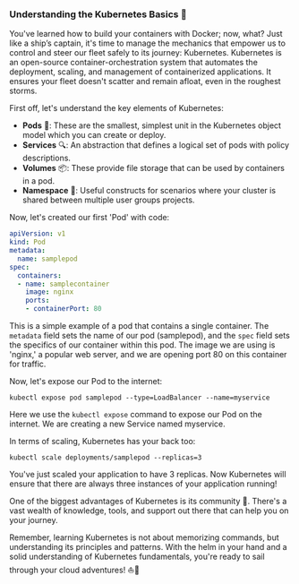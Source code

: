 ### Understanding the Kubernetes Basics 🚀

You've learned how to build your containers with Docker; now, what? Just like a ship’s captain, it's time to manage the mechanics that empower us to control and steer our fleet safely to its journey: Kubernetes. Kubernetes is an open-source container-orchestration system that automates the deployment, scaling, and management of containerized applications. It ensures your fleet doesn't scatter and remain afloat, even in the roughest storms. 

First off, let's understand the key elements of Kubernetes:

* **Pods** 🥚: These are the smallest, simplest unit in the Kubernetes object model which you can create or deploy.
* **Services** 🔍: An abstraction that defines a logical set of pods with policy descriptions.
* **Volumes** 📦: These provide file storage that can be used by containers in a pod.
* **Namespace** 🌌: Useful constructs for scenarios where your cluster is shared between multiple user groups projects.

Now, let's created our first 'Pod' with code:

```yaml
apiVersion: v1
kind: Pod
metadata:
  name: samplepod
spec:
  containers:
  - name: samplecontainer
    image: nginx
    ports:
    - containerPort: 80
```
This is a simple example of a pod that contains a single container. The `metadata` field sets the name of our pod (samplepod), and the `spec` field sets the specifics of our container within this pod. The image we are using is 'nginx,' a popular web server, and we are opening port 80 on this container for traffic.  

Now, let's expose our Pod to the internet:

```shell
kubectl expose pod samplepod --type=LoadBalancer --name=myservice
```
Here we use the `kubectl expose` command to expose our Pod on the internet. We are creating a new Service named myservice.

In terms of scaling, Kubernetes has your back too:

```shell
kubectl scale deployments/samplepod --replicas=3
```
You've just scaled your application to have 3 replicas. Now Kubernetes will ensure that there are always three instances of your application running!

One of the biggest advantages of Kubernetes is its community 🤝. There's a vast wealth of knowledge, tools, and support out there that can help you on your journey.

Remember, learning Kubernetes is not about memorizing commands, but understanding its principles and patterns. With the helm in your hand and a solid understanding of Kubernetes fundamentals, you're ready to sail through your cloud adventures! ⛵🌊